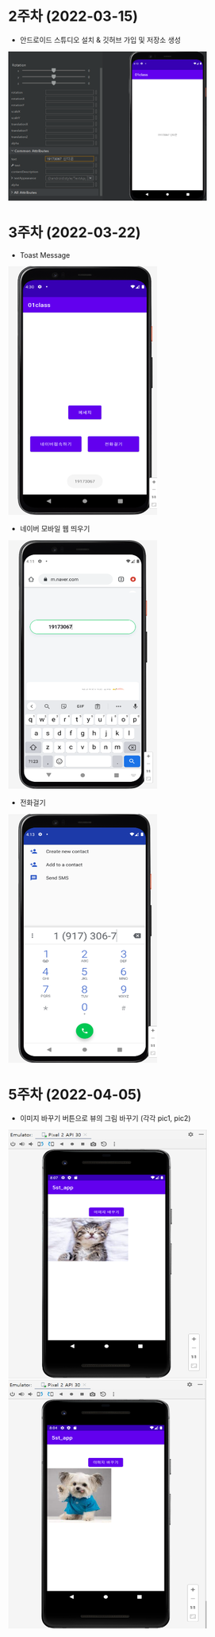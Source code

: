 # 2주차 (2022-03-15)
- 안드로이드 스튜디오 설치 & 깃허브 가입 및 저장소 생성
 
<img width="400" height="300" src="./pic/349812.png"></img>

# 3주차 (2022-03-22)
- Toast Message
 
<img width="300" height="500" src="./pic/3주차_메인.png"></img>

- 네이버 모바일 웹 띄우기

<img width="300" height="500" src="./pic/3주차_네이버.png"></img>

- 전화걸기

<img width="300" height="500" src="./pic/3주차_전화걸기.png"></img>

# 5주차 (2022-04-05)
- 이미지 바꾸기 버튼으로 뷰의 그림 바꾸기 (각각 pic1, pic2)

<img width="400" height="500" src="./pic/5week_pic1.png"></img>
<img width="400" height="500" src="./pic/5week_pic2.png"></img>
